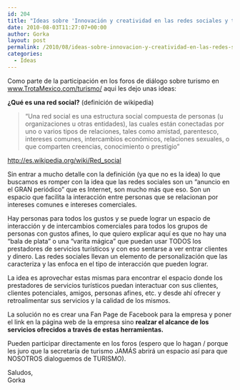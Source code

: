 ```yaml
---
id: 204
title: "Ideas sobre 'Innovación y creatividad en las redes sociales y turismo'"
date: 2010-08-03T11:27:07+00:00
author: Gorka
layout: post
permalink: /2010/08/ideas-sobre-innovacion-y-creatividad-en-las-redes-sociales-y-turismo
categories:
  - Ideas
---
```


Como parte de la participación en los foros de diálogo sobre turismo en www.TrotaMexico.com/turismo/ aqui les dejo unas ideas:

**¿Qué es una red social?** (definición de wikipedia)

> “Una red social es una estructura social compuesta de personas (u organizaciones u otras entidades), las cuales están conectadas por uno o varios tipos de relaciones, tales como amistad, parentesco, intereses comunes, intercambios económicos, relaciones sexuales, o que comparten creencias, conocimiento o prestigio”

http://es.wikipedia.org/wiki/Red_social

Sin entrar a mucho detalle con la definición (ya que no es la idea) lo que buscamos es romper con la idea que las redes sociales son un “anuncio en el GRAN periódico” que es Internet, son mucho más que eso. Son un espacio que facilita la interacción entre personas que se relacionan por intereses comunes e intereses comerciales.

Hay personas para todos los gustos y se puede lograr un espacio de interacción y de intercambios comerciales para todos los grupos de personas con gustos afines, lo que quiero explicar aquí es que no hay una “bala de plata” o una “varita mágica” que puedan usar TODOS los prestadores de servicios turísticos y con eso sentarse a ver entrar clientes y dinero. Las redes sociales llevan un elemento de personalización que las caracteriza y las enfoca en el tipo de interacción que pueden lograr.

La idea es aprovechar estas mismas para encontrar el espacio donde los prestadores de servicios turísticos puedan interactuar con sus clientes, clientes potenciales, amigos, personas afines, etc. y desde ahí ofrecer y retroalimentar sus servicios y la calidad de los mismos.

La solución no es crear una Fan Page de Facebook para la empresa y poner el link en la página web de la empresa sino **realzar el alcance de los servicios ofrecidos a través de estas herramientas.**

Pueden participar directamente en los foros (espero que lo hagan / porque les juro que la secretaría de turismo JAMÁS abrirá un espacio así para que NOSOTROS dialoguemos de TURISMO).

Saludos,<br />
Gorka
